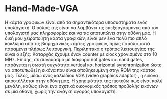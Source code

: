# Hand-Made-VGA
Η κάρτα γραφικών είναι από τα σημαντικότερα υποσυστήματα ενός υπολογιστή. Ο ρόλος της είναι να λαμβάνει τις επεξεργασμένες από τον υπολογιστή μας πληροφορίες και να τις αποτυπώνει στην οθόνη μας.  Η δική μου χειροποίητη κάρτα γραφικών, είναι μεν ένα πολύ πιο απλό κύκλωμα από τις βιομηχανικές κάρτες γραφικών, όμως παρόλα αυτά παραμένει πλήρως λειτουργική. Περιληπτικά ο τρόπος λειτουργίας της είναι ο εξής: Καταρχάς έχουμε έναν counter με clock χρονισμένο στα 10 MHz. Επίσης, σε συνδυασμό με διάφορα not gates και nand gates, παράγεται η σωστή συχνότητα vertical και horizontal synchronization ώστε να αποτυπωθεί η εικόνα που είναι αποθηκευμένη στην ROM της κάρτας μας. Τέλος, μέσω ενός καλωδίου VGA (video graphics adaptor) , η εικόνα αποστέλλεται στην οθόνη μας. Η χρησιμότητά της πιστεύω πως είναι πολύ μεγάλη, καθώς είναι ένα σχετικά οικονομικός τρόπος προβολής εικόνων σε μια οθόνη, χωρίς την ανάγκη αγοράς υπολογιστή.
